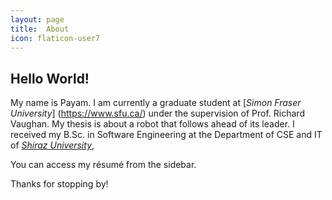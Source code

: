 ```yaml
---
layout: page
title: 	About
icon: flaticon-user7
---
```


## Hello World!

My name is Payam.
I am currently a graduate student at [*Simon Fraser University*] (https://www.sfu.ca/) under the supervision of Prof. Richard Vaughan. My thesis is about a robot that follows ahead of its leader.  I received my B.Sc. in Software Engineering at the Department of CSE and IT of [*Shiraz University*](http://en.wikipedia.org/wiki/Shiraz_University),


You can access my résumé from the sidebar.

Thanks for stopping by!
